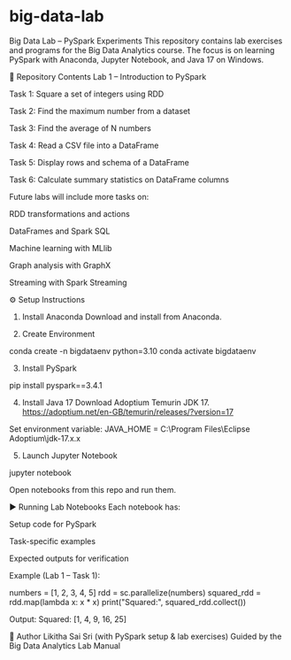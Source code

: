 # big-data-lab
Big Data Lab – PySpark Experiments
This repository contains lab exercises and programs for the Big Data Analytics course.
The focus is on learning PySpark with Anaconda, Jupyter Notebook, and Java 17 on Windows.

📂 Repository Contents
Lab 1 – Introduction to PySpark

Task 1: Square a set of integers using RDD

Task 2: Find the maximum number from a dataset

Task 3: Find the average of N numbers

Task 4: Read a CSV file into a DataFrame

Task 5: Display rows and schema of a DataFrame

Task 6: Calculate summary statistics on DataFrame columns

Future labs will include more tasks on:

RDD transformations and actions

DataFrames and Spark SQL

Machine learning with MLlib

Graph analysis with GraphX

Streaming with Spark Streaming

⚙️ Setup Instructions
1. Install Anaconda
Download and install from Anaconda.

2. Create Environment

conda create -n bigdataenv python=3.10
conda activate bigdataenv

3. Install PySpark

pip install pyspark==3.4.1

4. Install Java 17
Download Adoptium Temurin JDK 17.
https://adoptium.net/en-GB/temurin/releases/?version=17

Set environment variable:
JAVA_HOME = C:\Program Files\Eclipse Adoptium\jdk-17.x.x


5. Launch Jupyter Notebook

jupyter notebook

Open notebooks from this repo and run them.

▶️ Running Lab Notebooks
Each notebook has:

Setup code for PySpark

Task-specific examples

Expected outputs for verification

Example (Lab 1 – Task 1):

numbers = [1, 2, 3, 4, 5]
rdd = sc.parallelize(numbers)
squared_rdd = rdd.map(lambda x: x * x)
print("Squared:", squared_rdd.collect())


Output:
Squared: [1, 4, 9, 16, 25]


📖 Author
Likitha Sai Sri (with PySpark setup & lab exercises)
Guided by the Big Data Analytics Lab Manual

